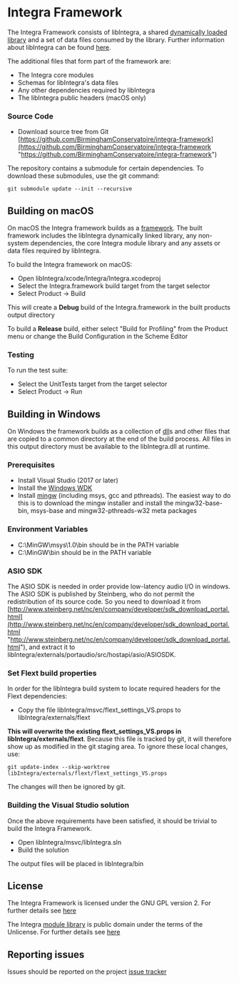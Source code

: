 # Integra Framework

The Integra Framework consists of libIntegra, a shared [dynamically loaded library](https://en.wikipedia.org/wiki/Dynamic_loading) and a set of data files consumed by the library. Further information about libIntegra can be found [here](http://birminghamconservatoire.github.io/integra-framework/api-documentation/).

The additional files that form part of the framework are:

- The Integra core modules
- Schemas for libIntegra's data files
- Any other dependencies required by libIntegra
- The libIntegra public headers (macOS only)

### Source Code

-   Download source tree from Git
	[https://github.com/BirminghamConservatoire/integra-framework](https://github.com/BirminghamConservatoire/integra-framework "https://github.com/BirminghamConservatoire/integra-framework")

The repository contains a submodule for certain dependencies.  To download these submodules, use the git command:

`git submodule update --init --recursive`


## Building on macOS

On macOS the Integra framework builds as a [framework](https://developer.apple.com/library/archive/documentation/MacOSX/Conceptual/BPFrameworks/Concepts/WhatAreFrameworks.html). The built framework includes the libIntegra dynamically linked library, any non-system dependencies, the core Integra module library and any assets or data files required by libIntegra.

To build the Integra framework on macOS:

- Open libIntegra/xcode/Integra/Integra.xcodeproj
- Select the Integra.framework build target from the target selector
- Select Product -> Build

This will create a **Debug** build of the Integra.framework in the built products output directory

To build a **Release** build, either select "Build for Profiling" from the Product menu or change the Build Configuration in the Scheme Editor

### Testing

To run the test suite:

- Select the UnitTests target from the target selector
- Select Product -> Run


## Building in Windows

On Windows the framework builds as a collection of [dll](https://en.wikipedia.org/wiki/Dynamic-link_library)s and other files that are copied to a common directory at the end of the build process. All files in this output directory must be available to the libIntegra.dll at runtime.

### Prerequisites

-   Install Visual Studio (2017 or later)
-   Install the [Windows WDK](https://developer.microsoft.com/en-us/windows/hardware/windows-driver-kit
)
-   Install [mingw](http://www.mingw.org) (including msys, gcc and pthreads). The easiest way to do this is to download the mingw installer and install the mingw32-base-bin, msys-base and mingw32-pthreads-w32 meta packages

### Environment Variables

-   C:\MinGW\msys\1.0\bin should be in the PATH variable
-   C:\MinGW\bin should be in the PATH variable

### ASIO SDK

The ASIO SDK is needed in order provide low-latency audio I/O in windows.  The ASIO SDK is published by Steinberg, who do not permit the redistribution of its source code.  So you need to download it from [http://www.steinberg.net/nc/en/company/developer/sdk_download_portal.html](http://www.steinberg.net/nc/en/company/developer/sdk_download_portal.html "http://www.steinberg.net/nc/en/company/developer/sdk_download_portal.html"), and extract it to libIntegra/externals/portaudio/src/hostapi/asio/ASIOSDK.

### Set Flext build properties

In order for the libIntegra build system to locate required headers for the Flext dependencies:

- Copy the file libIntegra/msvc/flext_settings_VS.props to libIntegra/externals/flext

**This will overwrite the existing flext_settings_VS.props in libIntegra/externals/flext**. Because this file is tracked by git, it will therefore show up as modified in the git staging area. To ignore these local changes, use:

`git update-index --skip-worktree libIntegra/externals/flext/flext_settings_VS.props`

The changes will then be ignored by git.

### Building the Visual Studio solution

Once the above requirements have been satisfied, it should be trivial to build the Integra Framework.

- Open libIntegra/msvc/libIntegra.sln
- Build the solution

The output files will be placed in libIntegra/bin

## License

The Integra Framework is licensed under the GNU GPL version 2. For further details see [here](libIntegra/LICENSE.txt)

The Integra [module library](modules) is public domain under the terms of the Unlicense. For further details see [here](http://unlicense.org)

## Reporting issues

Issues should be reported on the project [issue tracker](https://github.com/BirminghamConservatoire/integra-framework/issues)






